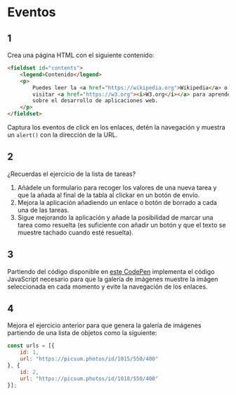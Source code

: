 # Eventos

## 1

Crea una página HTML con el siguiente contenido:

```html
<fieldset id="contents">
    <legend>Contenido</legend>
    <p>
        Puedes leer la <a href="https://wikipedia.org">Wikipedia</a> o
        visitar <a href="https://w3.org"><i>W3.org</i></a> para aprender más
        sobre el desarrollo de aplicaciones web.
    </p>
</fieldset>
```

Captura los eventos de click en los enlaces, detén la navegación y muestra un `alert()` con la dirección de la URL.

## 2

¿Recuerdas el ejercicio de la lista de tareas?

1. Añádele un formulario para recoger los valores de una nueva tarea y que la añada al final de la tabla al clickar en
   un botón de envío.
2. Mejora la aplicación añadiendo un enlace o botón de borrado a cada una de las tareas.
3. Sigue mejorando la aplicación y añade la posibilidad de marcar una tarea como resuelta (es
   suficiente con añadir un botón y que el texto se muestre tachado cuando esté resuelta).

## 3

Partiendo del código disponible en [este CodePen](https://codepen.io/jonvadillo/pen/xxwXNRR) implementa el código
JavaScript necesario para que la galería de imágenes muestre la imágen seleccionada en cada momento y evite la
navegación de los enlaces.

## 4

Mejora el ejercicio anterior para que genera la galería de imágenes partiendo de una lista de objetos como la siguiente:

```javascript
const urls = [{
    id: 1,
    url: "https://picsum.photos/id/1015/550/400"
}, {
    id: 2,
    url: "https://picsum.photos/id/1018/550/400"
}];
```
